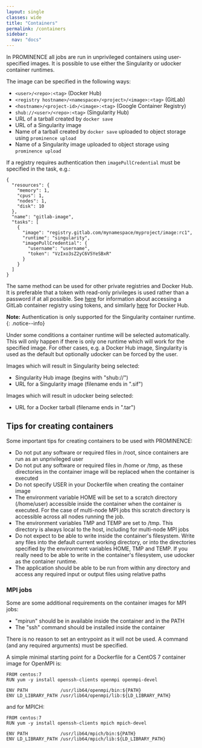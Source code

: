 ```yaml
---
layout: single
classes: wide
title: "Containers"
permalink: /containers
sidebar:
  nav: "docs"
---
```


In PROMINENCE all jobs are run in unprivileged containers using user-specified images. It is possible to use either the Singularity or udocker container runtimes.

The image can be specified in the following ways:
* `<user>/<repo>:<tag>` (Docker Hub)
* `<registry hostname>/<namespace>/<project>/<image>:<tag>` (GitLab)
* `<hostname>/<project-id>/<image>:<tag>` (Google Container Registry)
* `shub://<user>/<repo>:<tag>` (Singularity Hub)
* URL of a tarball created by `docker save`
* URL of a Singularity image
* Name of a tarball created by `docker save` uploaded to object storage using `prominence upload`
* Name of a Singularity image uploaded to object storage using `prominence upload`

If a registry requires authentication then `imagePullCredential` must be specified in the task, e.g.:
```
{
  "resources": {
    "memory": 1,
    "cpus": 1,
    "nodes": 1,
    "disk": 10
  },
  "name": "gitlab-image",
  "tasks": [
    {
      "image": "registry.gitlab.com/mynamespace/myproject/image:rc1",
      "runtime": "singularity",
      "imagePullCredential": {
        "username": "username",
        "token": "VzIxo3sZ2yC6V5YeSBxR"
      }
    }
  ]
}
```
The same method can be used for other private registries and Docker Hub. It is preferable that a token with read-only privileges is used rather than a password if at all possible.
See [here](https://docs.gitlab.com/ee/user/packages/container_registry/index.html) for information about accessing a GitLab container registry using tokens, and similarly [here](https://docs.docker.com/docker-hub/access-tokens/) for Docker Hub.

**Note:** Authentication is only supported for the Singularity container runtime.
{: .notice--info}

Under some conditions a container runtime will be selected automatically. This will only happen if there is only one runtime which will work for the specified image. For other cases, e.g. a Docker Hub image, Singularity is used as the default but optionally udocker can be forced by the user.

Images which will result in Singularity being selected:
* Singularity Hub image (begins with "shub://")
* URL for a Singularity image (filename ends in ".sif")

Images which will result in udocker being selected:
* URL for a Docker tarball (filename ends in ".tar")


## Tips for creating containers
Some important tips for creating containers to be used with PROMINENCE:
* Do not put any software or required files in /root, since containers are run as an unprivileged user
* Do not put any software or required files in /home or /tmp, as these directories in the container image will be replaced when the container is executed
* Do not specify USER in your Dockerfile when creating the container image
* The environment variable HOME will be set to a scratch directory (/home/user) accessible inside the container when the container is executed. For the case of multi-node MPI jobs this scratch directory is accessible across all nodes running the job.
* The environment variables TMP and TEMP are set to /tmp. This directory is always local to the host, including for multi-node MPI jobs
* Do not expect to be able to write inside the container's filesystem. Write any files into the default current working directory, or into the directories specified by the environment variables HOME, TMP and TEMP. If you really need to be able to write in the container's filesystem, use udocker as the container runtime.
* The application should be able to be run from within any directory and access any required input or output files using relative paths

### MPI jobs
Some are some additional requirements on the container images for MPI jobs:
* "mpirun" should be in available inside the container and in the PATH
* The "ssh" command should be installed inside the container

There is no reason to set an entrypoint as it will not be used. A command (and any required arguments) must be specified.

A simple minimal starting point for a Dockerfile for a CentOS 7 container image for OpenMPI is:
```
FROM centos:7
RUN yum -y install openssh-clients openmpi openmpi-devel

ENV PATH            /usr/lib64/openmpi/bin:${PATH}
ENV LD_LIBRARY_PATH /usr/lib64/openmpi/lib:${LD_LIBRARY_PATH}
```
and for MPICH:
```
FROM centos:7
RUN yum -y install openssh-clients mpich mpich-devel

ENV PATH            /usr/lib64/mpich/bin:${PATH}
ENV LD_LIBRARY_PATH /usr/lib64/mpich/lib:${LD_LIBRARY_PATH}
```

